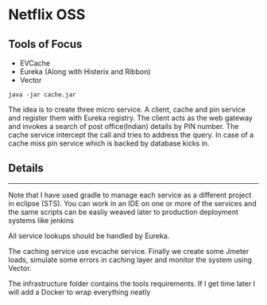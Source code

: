# Netflix OSS

## Tools of Focus

* EVCache
* Eureka (Along with Histerix and Ribbon)
* Vector  

`java -jar cache.jar`

The idea is to create three micro service. A client, cache and pin service and register them with Eureka registry. The client acts as the web gateway and invokes a search of post office(Indian) details by PIN number. The cache service intercept the call and tries to address the query. In case of a cache miss pin service which is backed by database kicks in.




## Details
---
Note that I have used gradle to manage each service as a different project in eclipse (STS). You can work in an IDE on one or more of the services and the same scripts can be easliy weaved later to production deployment systems like jenkins 

All service lookups should be handled by Eureka.

The caching service use evcache service. Finally we create some Jmeter loads, simulate some errors in caching layer and monitor the system using Vector.

The infrastructure folder contains the tools requirements. If I get time later I will add a Docker to wrap everything neatly
